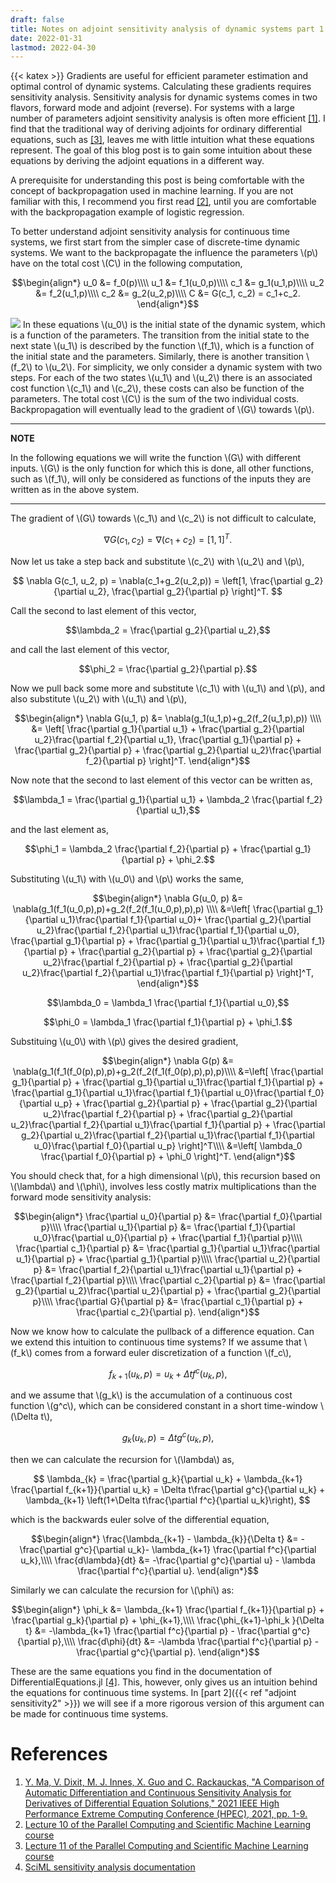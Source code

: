 ```yaml
---
draft: false
title: Notes on adjoint sensitivity analysis of dynamic systems part 1
date: 2022-01-31
lastmod: 2022-04-30
---
```

{{< katex >}}
Gradients are useful for efficient parameter estimation and optimal control of dynamic systems.
Calculating these gradients requires sensitivity analysis.
Sensitivity analysis for dynamic systems comes in two flavors, forward mode and adjoint (reverse).
For systems with a large number of parameters adjoint sensitivity analysis is often more efficient
[[1]](https://ieeexplore.ieee.org/abstract/document/9622796).
I find that the traditional way of deriving adjoints for ordinary differential equations, such as
[[3]](https://book.sciml.ai/notes/11-Differentiable_Programming_and_Neural_Differential_Equations/),
leaves me with little intuition what these equations represent.
The goal of this blog post is to gain some intuition about these equations by deriving the adjoint equations in a different way.
<!--more-->
A prerequisite for understanding this post is being comfortable with the concept of backpropagation used in machine learning.
If you are not familiar with this, I recommend you first read
[[2]](https://book.sciml.ai/notes/10-Basic_Parameter_Estimation-Reverse-Mode_AD-and_Inverse_Problems/),
until you are comfortable with the backpropagation example of logistic regression.

To better understand adjoint sensitivity analysis for continuous time systems, we first start from the simpler case of discrete-time dynamic systems.
We want to the backpropagate the influence the parameters \\(p\\) have on the total cost \\(C\\) in the following computation,

$$\begin{align*}
    u_0 &= f_0(p)\\\\
    u_1 &= f_1(u_0,p)\\\\
    c_1 &= g_1(u_1,p)\\\\
    u_2 &= f_2(u_1,p)\\\\ 
    c_2 &= g_2(u_2,p)\\\\
    C   &= G(c_1, c_2) = c_1+c_2.
\end{align*}$$

![](../figadjoint/dynsys_transparant.png)
In these equations \\(u_0\\) is the initial state of the dynamic system,
which is a function of the parameters.
The transition from the initial state to the next state \\(u_1\\) is described by the function \\(f_1\\),
which is a function of the initial state and the parameters. Similarly, there is another transition \\(f_2\\) to \\(u_2\\).
For simplicity, we only consider a dynamic system with two steps.
For each of the two states \\(u_1\\) and \\(u_2\\) there is an associated cost function \\(c_1\\) and \\(c_2\\),
these costs can also be function of the parameters. The total cost \\(C\\) is the sum of the two individual costs.
Backpropagation will eventually lead to the gradient of \\(G\\) towards \\(p\\).

---
**NOTE**

In the following equations we will write the function \\(G\\) with different inputs.
\\(G\\) is the only function for which this is done, all other functions, such as \\(f_1\\),
will only be considered as functions of the inputs they are written as in the above system.

---

The gradient of \\(G\\) towards \\(c_1\\) and \\(c_2\\) is not difficult to calculate,

$$\nabla G(c_1, c_2) = \nabla(c_1+c_2) =  [1,1]^T.$$

Now let us take a step back and substitute \\(c_2\\) with \\(u_2\\) and \\(p\\),

$$
    \nabla G(c_1, u_2, p) =
    \nabla(c_1+g_2(u_2,p)) =
    \left[1,
    \frac{\partial g_2}{\partial u_2},
    \frac{\partial g_2}{\partial p}
    \right]^T.
$$

Call the second to last element of this vector,

$$\lambda_2  = \frac{\partial g_2}{\partial u_2},$$

and call the last element of this vector,

$$\phi_2  = \frac{\partial g_2}{\partial p}.$$

Now we pull back some more and substitute \\(c_1\\) with \\(u_1\\) and \\(p\\), and also substitute \\(u_2\\) with \\(u_1\\) and \\(p\\),

$$\begin{align*}
    \nabla G(u_1, p) &=
    \nabla(g_1(u_1,p)+g_2(f_2(u_1,p),p)) \\\\ 
    &= 
    \left[
    \frac{\partial g_1}{\partial u_1} + \frac{\partial g_2}{\partial u_2}\frac{\partial f_2}{\partial u_1},
    \frac{\partial g_1}{\partial p} + \frac{\partial g_2}{\partial p} + \frac{\partial g_2}{\partial u_2}\frac{\partial f_2}{\partial p}
    \right]^T.
\end{align*}$$

Now note that the second to last element of this vector can be written as,

$$\lambda_1  = \frac{\partial g_1}{\partial u_1} + \lambda_2 \frac{\partial f_2}{\partial u_1},$$

and the last element as,

$$\phi_1  = \lambda_2 \frac{\partial f_2}{\partial p} +  \frac{\partial g_1}{\partial p} + \phi_2.$$

Substituting \\(u_1\\) with \\(u_0\\) and \\(p\\) works the same,

$$\begin{align*}
    \nabla G(u_0, p) &=
    \nabla(g_1(f_1(u_0,p),p)+g_2(f_2(f_1(u_0,p),p),p) \\\\
    &=\left[
    \frac{\partial g_1}{\partial u_1}\frac{\partial f_1}{\partial u_0}+
    \frac{\partial g_2}{\partial u_2}\frac{\partial f_2}{\partial u_1}\frac{\partial f_1}{\partial u_0},
    \frac{\partial g_1}{\partial p}
    + \frac{\partial g_1}{\partial u_1}\frac{\partial f_1}{\partial p}
    + \frac{\partial g_2}{\partial p}
    + \frac{\partial g_2}{\partial u_2}\frac{\partial f_2}{\partial p}
    + \frac{\partial g_2}{\partial u_2}\frac{\partial f_2}{\partial u_1}\frac{\partial f_1}{\partial p}
    \right]^T, 
\end{align*}$$

$$\lambda_0  = \lambda_1 \frac{\partial f_1}{\partial u_0},$$

$$\phi_0  = \lambda_1 \frac{\partial f_1}{\partial p} + \phi_1.$$

Substituing \\(u_0\\) with \\(p\\) gives the desired gradient,

$$\begin{align*}
    \nabla G(p) &=
    \nabla(g_1(f_1(f_0(p),p),p)+g_2(f_2(f_1(f_0(p),p),p),p)\\\\
    &=\left[
    \frac{\partial g_1}{\partial p}
    + \frac{\partial g_1}{\partial u_1}\frac{\partial f_1}{\partial p}
    + \frac{\partial g_1}{\partial u_1}\frac{\partial f_1}{\partial u_0}\frac{\partial f_0}{\partial u_p}
    + \frac{\partial g_2}{\partial p}
    + \frac{\partial g_2}{\partial u_2}\frac{\partial f_2}{\partial p}
    + \frac{\partial g_2}{\partial u_2}\frac{\partial f_2}{\partial u_1}\frac{\partial f_1}{\partial p}
    + \frac{\partial g_2}{\partial u_2}\frac{\partial f_2}{\partial u_1}\frac{\partial f_1}{\partial u_0}\frac{\partial f_0}{\partial u_p}
    \right]^T\\\\
    &=\left[
    \lambda_0 \frac{\partial f_0}{\partial p} + \phi_0 
    \right]^T.
\end{align*}$$

You should check that, for a high dimensional \\(p\\), this recursion based on \\(\lambda\\) and \\(\phi\\),
involves less costly matrix multiplications than the forward mode sensitivity analysis:

$$\begin{align*}
    \frac{\partial u_0}{\partial p} &= \frac{\partial f_0}{\partial p}\\\\
    \frac{\partial u_1}{\partial p} &= \frac{\partial f_1}{\partial u_0}\frac{\partial u_0}{\partial p} + \frac{\partial f_1}{\partial p}\\\\
    \frac{\partial c_1}{\partial p} &= \frac{\partial g_1}{\partial u_1}\frac{\partial u_1}{\partial p} + \frac{\partial g_1}{\partial p}\\\\
    \frac{\partial u_2}{\partial p} &= \frac{\partial f_2}{\partial u_1}\frac{\partial u_1}{\partial p} + \frac{\partial f_2}{\partial p}\\\\
    \frac{\partial c_2}{\partial p} &= \frac{\partial g_2}{\partial u_2}\frac{\partial u_2}{\partial p} + \frac{\partial g_2}{\partial p}\\\\
    \frac{\partial G}{\partial p} &= \frac{\partial c_1}{\partial p} + \frac{\partial c_2}{\partial p}.
\end{align*}$$

Now we know how to calculate the pullback of a difference equation.
Can we extend this intuition to continuous time systems?
If we assume that \\(f_k\\) comes from a forward euler discretization of a function \\(f_c\\),

$$f_{k+1}(u_k,p) = u_k + \Delta t f^c(u_k,p),$$

and we assume that \\(g_k\\) is the accumulation of a continuous cost function \\(g^c\\),
which can be considered constant in a short time-window \\(\Delta t\\),

$$g_k(u_k,p) = \Delta t g^c(u_k,p),$$

then we can calculate the recursion for \\(\lambda\\) as,

$$
	\lambda_{k}  = \frac{\partial g_k}{\partial u_k} + \lambda_{k+1} \frac{\partial f_{k+1}}{\partial u_k}
	= \Delta t\frac{\partial g^c}{\partial u_k} + \lambda_{k+1} \left(1+\Delta t\frac{\partial f^c}{\partial u_k}\right),
$$

which is the backwards euler solve of the differential equation,

$$\begin{align*}
	\frac{\lambda_{k+1} - \lambda_{k}}{\Delta t}  &= -\frac{\partial g^c}{\partial u_k}- \lambda_{k+1} \frac{\partial f^c}{\partial u_k},\\\\
	\frac{d\lambda}{dt}  &= -\frac{\partial g^c}{\partial u} - \lambda \frac{\partial f^c}{\partial u}.
\end{align*}$$

Similarly we can calculate the recursion for \\(\phi\\) as:

$$\begin{align*}
	\phi_k  &= \lambda_{k+1} \frac{\partial f_{k+1}}{\partial p} + \frac{\partial g_k}{\partial p} + \phi_{k+1},\\\\
	\frac{\phi_{k+1}-\phi_k }{\Delta t} &= -\lambda_{k+1} \frac{\partial f^c}{\partial p} - \frac{\partial g^c}{\partial p},\\\\
	\frac{d\phi}{dt}  &= -\lambda \frac{\partial f^c}{\partial p} - \frac{\partial g^c}{\partial p}.
\end{align*}$$

These are the same equations you find in the documentation of DifferentialEquations.jl [[4]](https://diffeq.sciml.ai/latest/extras/sensitivity_math/).
This, however, only gives us an intuition behind the equations for continuous time systems.
In [part 2]({{< ref "adjoint sensitivity2" >}}) we will see if a more rigorous version of this argument can be made for continuous time systems.
# References
1. [Y. Ma, V. Dixit, M. J. Innes, X. Guo and C. Rackauckas, "A Comparison of Automatic Differentiation and Continuous Sensitivity Analysis for Derivatives of Differential Equation Solutions," 2021 IEEE High Performance Extreme Computing Conference (HPEC), 2021, pp. 1-9. ](https://ieeexplore.ieee.org/abstract/document/9622796)
2. [Lecture 10 of the Parallel Computing and Scientific Machine Learning course](https://book.sciml.ai/notes/10-Basic_Parameter_Estimation-Reverse-Mode_AD-and_Inverse_Problems/)
3. [Lecture 11 of the Parallel Computing and Scientific Machine Learning course](https://book.sciml.ai/notes/11-Differentiable_Programming_and_Neural_Differential_Equations/)
4. [SciML sensitivity analysis documentation](https://docs.sciml.ai/SciMLSensitivity/stable/sensitivity_math/)

